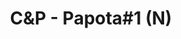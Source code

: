 ---
title: C&P - Papota#1 (N)
category: 01_artistas
designSlug: cat-paco-papota-1-n
image: '/products/cabezotas/489-papota-1/principal.jpg'
imageHover: '/products/cabezotas/489-papota-1/oversize.jpg'
prendas: [
    {   
        title: 'Remera',
        slug: 'remera',          
        image: '/products/cabezotas/489-papota-1/normal.jpg',
        price: 'remerasPrecio',
        talles: 'remerasTalles'
    },
    {
        title: 'Remera Oversize',
        slug: 'remera-oversize',
        image: '/products/cabezotas/489-papota-1/oversize.jpg',
         price: 'oversizePrecio',
        talles: 'oversizeTalles'
    },
    {
        title: 'Musculosa M',
        slug: 'musculosa-mujer',
        image: '/products/cabezotas/489-papota-1/musculosa.jpg',
        price: 'musculosaPrecio',
        talles: 'musculosasMujerTalles'
    },
    {
        title: 'Musculosa H',
        slug: 'musculoso',
        image: '/products/cabezotas/489-papota-1/musculoso.jpg',
        price: 'musculosaPrecio',
        talles: 'musculosasHombreTalles'
    },
    {
        title: 'Pupera Oversize',
        slug: 'pupera-oversize',
        image: '/products/cabezotas/489-papota-1/pupera.jpg',
        price: 'remerasPrecio',
        talles: 'remerasTalles'
    },
     {
         title: 'Buzo',
         slug: 'buzo',
         image: '/products/cabezotas/489-papota-1/buzo.jpg',
         price: buzosPrecio,
        talles: 'BuzosTalles'
     },
]
---